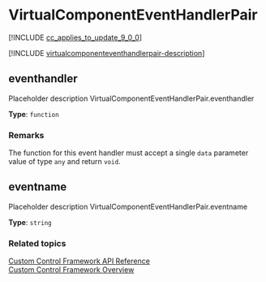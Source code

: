 # VirtualComponentEventHandlerPair


[!INCLUDE [cc_applies_to_update_9_0_0](../../../includes/cc_applies_to_update_9_0_0.md)]

[!INCLUDE [virtualcomponenteventhandlerpair-description](includes/virtualcomponenteventhandlerpair-description.md)]



## eventhandler

Placeholder description VirtualComponentEventHandlerPair.eventhandler

**Type**: `function`

### Remarks

The function for this event handler must accept a single `data` parameter value of type `any` and return `void`.



## eventname

Placeholder description VirtualComponentEventHandlerPair.eventname

**Type**: `string`



### Related topics

[Custom Control Framework API Reference](index.md)<br />
[Custom Control Framework Overview](../custom-control-framework-overview.md)